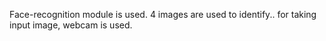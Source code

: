 Face-recognition module is used.
4 images are used to identify..
for taking input image, webcam is used.
